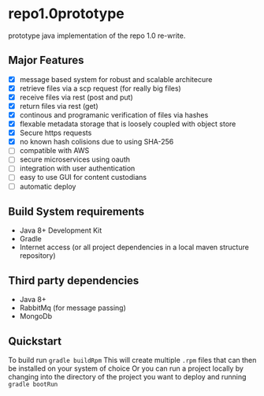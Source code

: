 # repo1.0prototype
prototype java implementation of the repo 1.0 re-write.

## Major Features
* [x] message based system for robust and scalable architecure
* [x] retrieve files via a scp request (for really big files)
* [x] receive files via rest (post and put)
* [x] return files via rest (get)
* [x] continous and programanic verification of files via hashes
* [x] flexable metadata storage that is loosely coupled with object store
* [x] Secure https requests
* [x] no known hash colisions due to using SHA-256
* [ ] compatible with AWS
* [ ] secure microservices using oauth
* [ ] integration with user authentication
* [ ] easy to use GUI for content custodians
* [ ] automatic deploy

## Build System requirements
* Java 8+ Development Kit
* Gradle
* Internet access (or all project dependencies in a local maven structure repository)
 
## Third party dependencies
* Java 8+
* RabbitMq (for message passing)
* MongoDb

## Quickstart
To build run `gradle buildRpm`
This will create multiple `.rpm` files that can then be installed on your system of choice
Or you can run a project locally by changing into the directory of the project you want to deploy and running `gradle bootRun`
